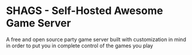 # SHAGS - Self-Hosted Awesome Game Server

A free and open source party game server built with customization in mind in order to put you in complete control of the games you play
